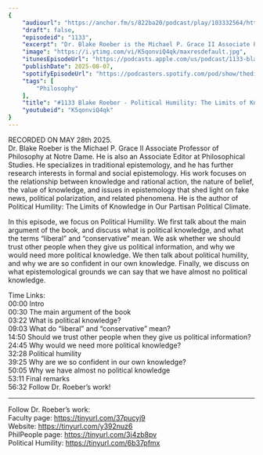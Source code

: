 ```yaml
---
{
	"audiourl": "https://anchor.fm/s/822ba20/podcast/play/103332564/https%3A%2F%2Fd3ctxlq1ktw2nl.cloudfront.net%2Fstaging%2F2025-4-28%2Fa629bdda-2a59-2af5-1f83-75fdc7267a85.m4a",
	"draft": false,
	"episodeid": "1133",
	"excerpt": "Dr. Blake Roeber is the Michael P. Grace II Associate Professor of Philosophy at Notre Dame. He is also an Associate Editor at Philosophical Studies. He specializes in traditional epistemology, and he has further research interests in formal and social epistemology. His work focuses on the relationship between knowledge and rational action, the nature of belief, the value of knowledge, and issues in epistemology that shed light on fake news, political polarization, and related phenomena. He is the author of Political Humility: The Limits of Knowledge in Our Partisan Political Climate.",
	"image": "https://i.ytimg.com/vi/K5qonviQ4qk/maxresdefault.jpg",
	"itunesEpisodeUrl": "https://podcasts.apple.com/us/podcast/1133-blake-roeber-political-humility-the-limits/id1451347236?i=1000721074016&uo=4",
	"publishDate": 2025-08-07,
	"spotifyEpisodeUrl": "https://podcasters.spotify.com/pod/show/thedissenter/episodes/1133-Blake-Roeber---Political-Humility-The-Limits-of-Knowledge-in-Our-Partisan-Political-Climate-e33fv8k",
	"tags": [
		"Philosophy"
	],
	"title": "#1133 Blake Roeber - Political Humility: The Limits of Knowledge in Our Partisan Political Climate",
	"youtubeid": "K5qonviQ4qk"
}
---
```

RECORDED ON MAY 28th 2025.  
Dr. Blake Roeber is the Michael P. Grace II Associate Professor of Philosophy at Notre Dame. He is also an Associate Editor at Philosophical Studies. He specializes in traditional epistemology, and he has further research interests in formal and social epistemology. His work focuses on the relationship between knowledge and rational action, the nature of belief, the value of knowledge, and issues in epistemology that shed light on fake news, political polarization, and related phenomena. He is the author of Political Humility: The Limits of Knowledge in Our Partisan Political Climate.

In this episode, we focus on Political Humility. We first talk about the main argument of the book, and discuss what is political knowledge, and what the terms “liberal” and “conservative” mean. We ask whether we should trust other people when they give us political information, and why we would need more political knowledge. We then talk about political humility, and why we are so confident in our own knowledge. Finally, we discuss on what epistemological grounds we can say that we have almost no political knowledge.

Time Links:  
<time>00:00</time> Intro  
<time>00:30</time> The main argument of the book  
<time>03:22</time> What is political knowledge?  
<time>09:03</time> What do “liberal” and “conservative” mean?  
<time>14:50</time> Should we trust other people when they give us political information?  
<time>24:45</time> Why would we need more political knowledge?  
<time>32:28</time> Political humility  
<time>39:25</time> Why are we so confident in our own knowledge?  
<time>50:05</time> Why we have almost no political knowledge  
<time>53:11</time> Final remarks  
<time>56:32</time> Follow Dr. Roeber’s work!

---

Follow Dr. Roeber’s work:  
Faculty page: https://tinyurl.com/37pucyj9  
Website: https://tinyurl.com/y392nuz6  
PhilPeople page: https://tinyurl.com/3j4zb8pv  
Political Humility: https://tinyurl.com/6b37pfmx

